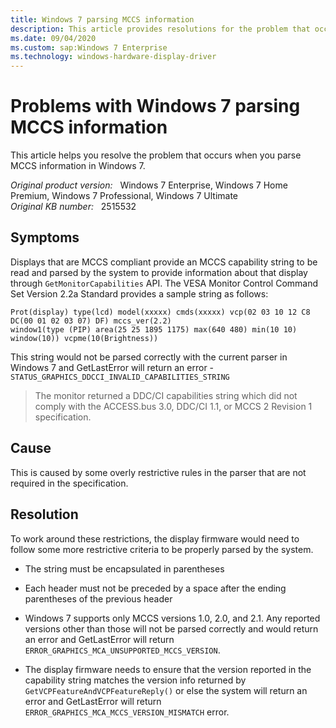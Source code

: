 ```yaml
---
title: Windows 7 parsing MCCS information
description: This article provides resolutions for the problem that occurs when you parse MCCS information in Windows 7.
ms.date: 09/04/2020
ms.custom: sap:Windows 7 Enterprise
ms.technology: windows-hardware-display-driver
---
```

# Problems with Windows 7 parsing MCCS information

This article helps you resolve the problem that occurs when you parse MCCS information in Windows 7.

_Original product version:_ &nbsp; Windows 7 Enterprise, Windows 7 Home Premium, Windows 7 Professional, Windows 7 Ultimate  
_Original KB number:_ &nbsp; 2515532

## Symptoms

Displays that are MCCS compliant provide an MCCS capability string to be read and parsed by the system to provide information about that display through `GetMonitorCapabilities` API. The VESA Monitor Control Command Set Version 2.2a Standard provides a sample string as follows:

```console
Prot(display) type(lcd) model(xxxxx) cmds(xxxxx) vcp(02 03 10 12 C8 DC(00 01 02 03 07) DF) mccs_ver(2.2)
window1(type (PIP) area(25 25 1895 1175) max(640 480) min(10 10) window(10)) vcpme(10(Brightness))
```

This string would not be parsed correctly with the current parser in Windows 7 and GetLastError will return an error - `STATUS_GRAPHICS_DDCCI_INVALID_CAPABILITIES_STRING`

> The monitor returned a DDC/CI capabilities string which did not comply with the ACCESS.bus 3.0, DDC/CI 1.1, or MCCS 2 Revision 1 specification.

## Cause

This is caused by some overly restrictive rules in the parser that are not required in the specification.

## Resolution

To work around these restrictions, the display firmware would need to follow some more restrictive criteria to be properly parsed by the system.

- The string must be encapsulated in parentheses

- Each header must not be preceded by a space after the ending parentheses of the previous header

- Windows 7 supports only MCCS versions 1.0, 2.0, and 2.1. Any reported versions other than those will not be parsed correctly and would return an error and GetLastError will return `ERROR_GRAPHICS_MCA_UNSUPPORTED_MCCS_VERSION`.

- The display firmware needs to ensure that the version reported in the capability string matches the version info returned by `GetVCPFeatureAndVCPFeatureReply()` or else the system will return an error and GetLastError will return `ERROR_GRAPHICS_MCA_MCCS_VERSION_MISMATCH` error.
